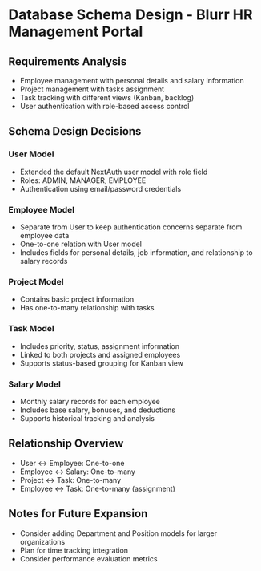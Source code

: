 # Database Schema Design - Blurr HR Management Portal

## Requirements Analysis
- Employee management with personal details and salary information
- Project management with tasks assignment
- Task tracking with different views (Kanban, backlog)
- User authentication with role-based access control

## Schema Design Decisions

### User Model
- Extended the default NextAuth user model with role field
- Roles: ADMIN, MANAGER, EMPLOYEE
- Authentication using email/password credentials

### Employee Model
- Separate from User to keep authentication concerns separate from employee data
- One-to-one relation with User model
- Includes fields for personal details, job information, and relationship to salary records

### Project Model
- Contains basic project information
- Has one-to-many relationship with tasks

### Task Model
- Includes priority, status, assignment information
- Linked to both projects and assigned employees
- Supports status-based grouping for Kanban view

### Salary Model
- Monthly salary records for each employee
- Includes base salary, bonuses, and deductions
- Supports historical tracking and analysis

## Relationship Overview
- User ↔ Employee: One-to-one
- Employee ↔ Salary: One-to-many
- Project ↔ Task: One-to-many
- Employee ↔ Task: One-to-many (assignment)

## Notes for Future Expansion
- Consider adding Department and Position models for larger organizations
- Plan for time tracking integration
- Consider performance evaluation metrics
